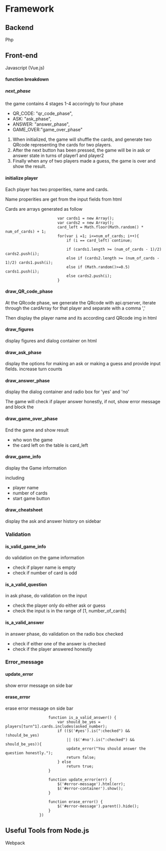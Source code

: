 # Framework

## Backend

Php

## Front-end

Javascript (Vue.js)

#### function breakdown

##### next_phase

the game contains 4 stages 1-4 accoringly to four phase

  - QR_CODE: "qr_code_phase",
  - ASK: "ask_phase",
  - ANSWER: "answer_phase",
  - GAME_OVER:"game_over_phase"
  
  1. When initialized, the game will shuffle the cards, 
  and generate two QRcode representing the cards for two players.
  2. After the next button has been pressed, 
  the game will be in ask or answer state in turns of player1 and player2
  3. Finally when any of two players made a guess, the game is over and show the result.

#### initialize player

Each player has two properities, name and cards.

Name properities are get from the input fields from html

Cards are arrays generated as follow

                           var cards1 = new Array();
                           var cards2 = new Array();
                           card_left = Math.floor(Math.random() * num_of_cards) + 1;
                           for(var i =1; i<=num_of_cards; i++){
                               if (i == card_left) continue;
                               
                               if (cards1.length >= (num_of_cards - 1)/2) cards2.push(i);
                               else if (cards2.length >= (num_of_cards - 1)/2) cards1.push(i);
                               else if (Math.random()>=0.5) cards1.push(i);
                               else cards2.push(i);
                           }
#### draw_QR_code_phase

At the QRcode phase, we generate the QRcode with api.qrserver, 
iterate through the cardArray for that player and separate with a comma ',' 

Then display the player name and its according card QRcode img in html      


#### draw_figures

display figures and dialog container on html                   
                   
#### draw_ask_phase

display the options for making an ask or making a guess and provide input fields.
increase turn counts 
                   
#### draw_answer_phase

display the dialog container and radio box for 'yes' and 'no'

The game will check if player answer honestly, if not, show error message and block the 

                   
#### draw_game_over_phase

End the game and show result
- who won the game
- the card left on the table is card_left
                   
#### draw_game_info

display the Game information
 
including 
- player name 
- number of cards
- start game button

#### draw_cheatsheet

display the ask and answer history on sidebar

### Validation

#### is_valid_game_info

do validation on the game information

- check if player name is empty
- check if number of card is odd            

#### is_a_valid_question

in ask phase, do validation on the input
- check the player only do either ask or guess
- check the input is in the range of [1, number_of_cards]

#### is_a_valid_answer

in answer phase, do validation on the radio box checked
- check if either one of the answer is checked
- check if the player answered honestly

### Error_message

#### update_error

show error message on side bar

#### erase_error

erase error message on side bar       
                   
                       function is_a_valid_answer() {
                           var should_be_yes = players[turn^1].cards.includes(asked_number);
                           if (($('#yes').is(":checked") && !should_be_yes) 
                               || ($('#no').is(":checked") && should_be_yes)){
                               update_error("You should answer the question honestly.");
                               return false;
                           } else 
                               return true;
                       }
                   
                       function update_error(err) {
                           $('#error-message').html(err);
                           $('#error-container').show();
                       }
                   
                       function erase_error() {
                           $('#error-message').parent().hide();
                       }
                   })

## Useful Tools from Node.js

Webpack